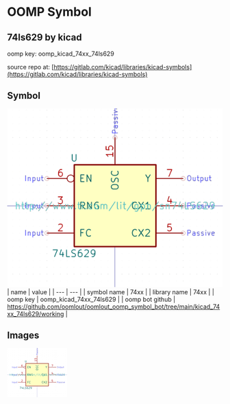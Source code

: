 # OOMP Symbol  
## 74ls629  by kicad  
  
oomp key: oomp_kicad_74xx_74ls629  
  
source repo at: [https://gitlab.com/kicad/libraries/kicad-symbols](https://gitlab.com/kicad/libraries/kicad-symbols)  
## Symbol  
  
[![working.png](working_600.png)](working.png)  
| name | value | 
| --- | --- | 
| symbol name | 74xx | 
| library name | 74xx | 
| oomp key | oomp_kicad_74xx_74ls629 | 
| oomp bot github | https://github.com/oomlout/oomlout_oomp_symbol_bot/tree/main/kicad_74xx_74ls629/working | 
## Images  
  
[![working.png](working_140.png)](working.png)  
